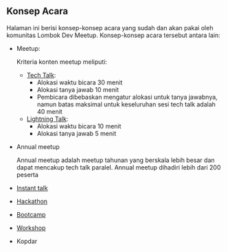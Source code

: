 ## Konsep Acara

Halaman ini berisi konsep-konsep acara yang sudah dan akan pakai oleh komunitas Lombok Dev Meetup. Konsep-konsep acara tersebut antara lain:

- Meetup:
  
  Kriteria konten meetup meliputi:
  
    - [Tech Talk](./tech-talk.md):
      - Alokasi waktu bicara 30 menit
      - Alokasi tanya jawab 10 menit
      - Pembicara dibebaskan mengatur alokasi untuk tanya jawabnya, namun batas maksimal untuk keseluruhan sesi tech talk adalah 40 menit
    - [Lightning Talk](./lightning-talk.md):
      - Alokasi waktu bicara 10 menit
      - Alokasi tanya jawab 5 menit
    
- Annual meetup

  Annual meetup adalah meetup tahunan yang berskala lebih besar dan dapat mencakup tech talk paralel. Annual meetup dihadiri lebih dari 200 peserta

- [Instant talk](./instant-talk.md)
- [Hackathon](./hackathon.md)
- [Bootcamp](./bootcamp.md)
- [Workshop](./workshop.md)
- Kopdar
